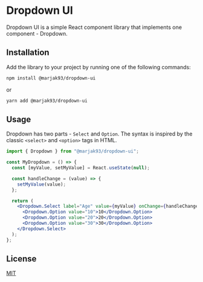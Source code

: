 # Dropdown UI

Dropdown UI is a simple React component library that implements one component - Dropdown.

## Installation

Add the library to your project by running one of the following commands:

```bash
npm install @marjak93/dropdown-ui
```

or

```bash
yarn add @marjak93/dropdown-ui
```

## Usage

Dropdown has two parts - `Select` and `Option`. The syntax is inspired by the classic `<select>` and `<option>` tags in HTML.

```jsx
import { Dropdown } from "@marjak93/dropdown-ui";

const MyDropdown = () => {
  const [myValue, setMyValue] = React.useState(null);

  const handleChange = (value) => {
    setMyValue(value);
  };

  return (
    <Dropdown.Select label="Age" value={myValue} onChange={handleChange}>
      <Dropdown.Option value="10">10</Dropdown.Option>
      <Dropdown.Option value="20">20</Dropdown.Option>
      <Dropdown.Option value="30">30</Dropdown.Option>
    </Dropdown.Select>
  );
};
```

## License

[MIT](https://choosealicense.com/licenses/mit/)
